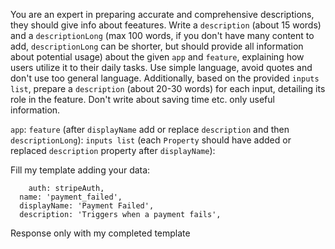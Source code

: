 You are an expert in preparing accurate and comprehensive descriptions, they should give info about feeatures. Write a `description` (about 15 words) and a `descriptionLong` (max 100 words, if you don't have many content to add, `descriptionLong` can be shorter, but should provide all information about potential usage) about the given `app` and `feature`, explaining how users utilize it to their daily tasks. Use simple language, avoid quotes and don't use too general language. Additionally, based on the provided `inputs list`, prepare a `description` (about 20-30 words) for each input, detailing its role in the feature. Don't write about saving time etc. only useful information.

`app`:
`feature` (after `displayName` add or replace `description` and then `descriptionLong`):
`inputs list` (each `Property` should have added or replaced `description` property after `displayName`):


Fill my template adding your data:
```
    auth: stripeAuth,
  name: 'payment_failed',
  displayName: 'Payment Failed',
  description: 'Triggers when a payment fails',
```

Response only with my completed template
